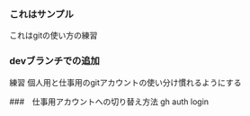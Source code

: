 ### これはサンプル
これはgitの使い方の練習

### devブランチでの追加
練習
個人用と仕事用のgitアカウントの使い分け慣れるようにする

###　仕事用アカウントへの切り替え方法
gh auth login
